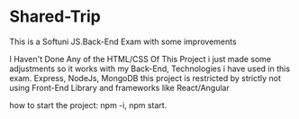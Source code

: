 # Shared-Trip
This is a Softuni JS.Back-End Exam with some improvements 

I Haven't Done Any of the HTML/CSS Of This Project i just made some adjustments so it works with my Back-End,
Technologies i have used in this exam.
Express, NodeJs, MongoDB this project is restricted by strictly not using Front-End Library and frameworks like React/Angular

how to start the project:
npm -i,
npm start.
